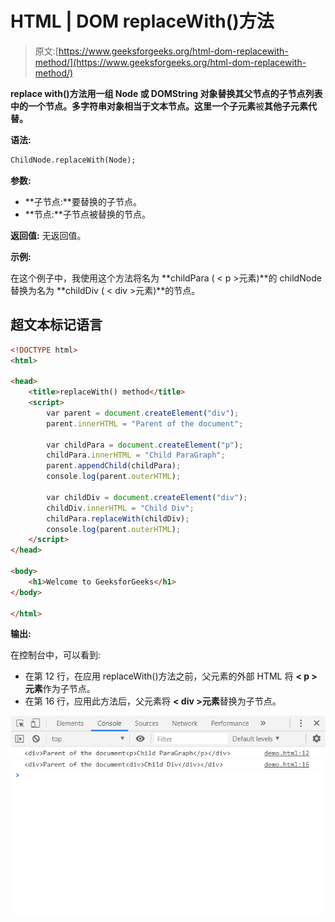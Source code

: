 # HTML | DOM replaceWith()方法

> 原文:[https://www.geeksforgeeks.org/html-dom-replacewith-method/](https://www.geeksforgeeks.org/html-dom-replacewith-method/)

**replace with()**方法用一组 **Node 或 DOMString** 对象替换其父节点的子节点列表中的一个节点。多字符串对象相当于文本节点。这里**一个子元素**被**其他子元素代替。**

**语法:**

```html
ChildNode.replaceWith(Node);
```

**参数:**

*   **子节点:**要替换的子节点。
*   **节点:**子节点被替换的节点。

**返回值:** 无返回值。

**示例:**

在这个例子中，我使用这个方法将名为 **childPara ( < p >元素)**的 childNode 替换为名为 **childDiv ( < div >元素)**的节点。

## 超文本标记语言

```html
<!DOCTYPE html>
<html>

<head>
    <title>replaceWith() method</title>
    <script>
        var parent = document.createElement("div");
        parent.innerHTML = "Parent of the document";

        var childPara = document.createElement("p");
        childPara.innerHTML = "Child ParaGraph";
        parent.appendChild(childPara);
        console.log(parent.outerHTML);

        var childDiv = document.createElement("div");
        childDiv.innerHTML = "Child Div";
        childPara.replaceWith(childDiv);
        console.log(parent.outerHTML);
    </script>
</head>

<body>
    <h1>Welcome to GeeksforGeeks</h1>
</body>

</html>
```

**输出:**

在控制台中，可以看到:

*   在第 12 行，在应用 replaceWith()方法之前，父元素的外部 HTML 将 **< p >元素**作为子节点。
*   在第 16 行，应用此方法后，父元素将 **< div >元素**替换为子节点。

![](img/e2cfe193c0e46f6a14b395920ff86a9f.png)